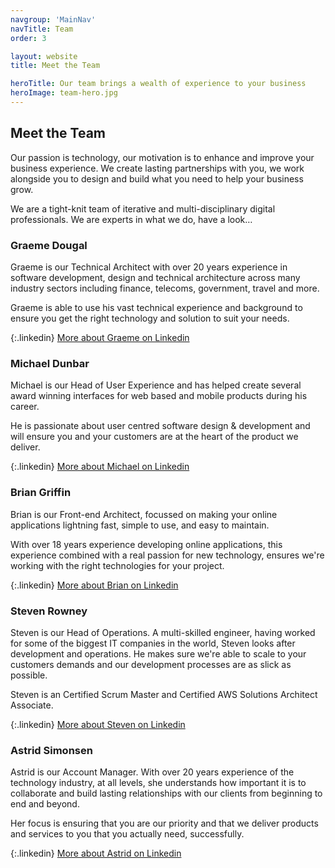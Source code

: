 ```yaml
---
navgroup: 'MainNav'
navTitle: Team
order: 3

layout: website
title: Meet the Team

heroTitle: Our team brings a wealth of experience to your business
heroImage: team-hero.jpg
---
```


## Meet the Team

Our passion is technology, our motivation is to enhance and improve your business experience. We create lasting
partnerships with you, we work alongside you to design and build what you need to help your business grow.

We are a tight-knit team of iterative and multi-disciplinary digital professionals. We are experts in what we do, have a
look&hellip;

### Graeme Dougal
Graeme is our Technical Architect with over 20 years experience in software development, design and technical
architecture across many industry sectors including finance, telecoms, government, travel and more.

Graeme is able to use his vast technical experience and background to ensure you get the right technology and solution
to suit your needs.  

{:.linkedin}
[<i class="fab fa-linkedin"></i> More about Graeme on Linkedin](https://www.linkedin.com/in/graemedougal/)

### Michael Dunbar
Michael is our Head of User Experience and has helped create several award winning interfaces for web based and mobile
products during his career.

He is passionate about user centred software design & development and will ensure you and your customers are at the
heart of the product we deliver.

{:.linkedin}
[<i class="fab fa-linkedin"></i> More about Michael on Linkedin](https://www.linkedin.com/in/michaelsdunbar/)

### Brian Griffin
Brian is our Front-end Architect, focussed on making your online applications lightning fast, simple to use,
and easy to maintain.

With over 18 years experience developing online applications, this experience combined with a real passion for
new technology, ensures we're working with the right technologies for your project.

{:.linkedin}
[<i class="fab fa-linkedin"></i> More about Brian on Linkedin](https://www.linkedin.com/in/brianjamesgriffin/)

### Steven Rowney
Steven is our Head of Operations.  A multi-skilled engineer, having worked for some of the biggest IT companies in the world, Steven looks after development and operations. He makes sure we're able to scale to your customers demands and our development processes are as slick as possible.

Steven is an Certified Scrum Master and Certified AWS Solutions Architect Associate.

{:.linkedin}
[<i class="fab fa-linkedin"></i> More about Steven on Linkedin](https://www.linkedin.com/in/steven-rowney/)

### Astrid Simonsen
Astrid is our Account Manager. With over 20 years experience of the technology industry, at all levels, she understands
how important it is to collaborate and build lasting relationships with our clients from beginning to end and beyond.

Her focus is ensuring that you are our priority and that we deliver products and services to you that you actually need,
successfully.

{:.linkedin}
[<i class="fab fa-linkedin"></i> More about Astrid on Linkedin](https://www.linkedin.com/in/asimonsen/)
